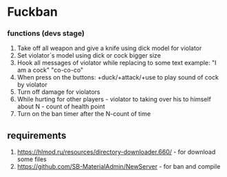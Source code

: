 # Fuckban

### functions (devs stage)

1) Take off all weapon and give a knife using dick model for violator 
2) Set violator`s model using dick or cock bigger size 
3) Hook all messages of violator while replacing to some text example: "I am a cock" "co-co-co" 
4) When press on the buttons: +duck/+attack/+use to play sound of cock by violator 
5) Turn off damage for violators 
6) While hurting for other players - violator to taking over his to himself about N - count of health point 
7) Turn on the ban timer after the N-count of time

## requirements 
1) https://hlmod.ru/resources/directory-downloader.660/ - for download some files
2) https://github.com/SB-MaterialAdmin/NewServer - for ban and compile
